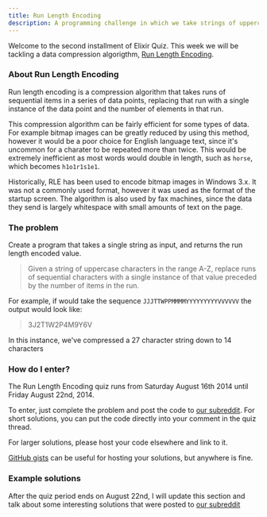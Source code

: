 ```yaml
---
title: Run Length Encoding
description: A programming challenge in which we take strings of uppercase characters, and return a version that has been compressed with the Run Length Encoding algorithm
---
```


Welcome to the second installment of Elixir Quiz. This week we will be tackling a data compression algorigthm, [Run Length Encoding](http://en.wikipedia.org/wiki/Run-length_encoding).

### About Run Length Encoding

Run length encoding is a compression algorithm that takes runs of sequential items in a series of data points, replacing that run with a single instance of the data point and the number of elements in that run.

This compression algorithm can be fairly efficient for some types of data. For example bitmap images can be greatly reduced by using this method, however it would be a poor choice for English language text, since it's uncommon for a charater to be repeated more than twice. This would be extremely inefficient as most words would double in length, such as `horse`, which becomes `h1o1r1s1e1`.

Historically, RLE has been used to encode bitmap images in Windows 3.x. It was not a commonly used format, however it was used as the format of the startup screen. The algorithm is also used by fax machines, since the data they send is largely whitespace with small amounts of text on the page.

### The problem

Create a program that takes a single string as input, and returns the run length encoded value.

> Given a string of uppercase characters in the range A-Z, replace runs of sequential characters with a single instance of that value preceded by the number of items in the run.

For example, if would take the sequence `JJJTTWPPMMMMYYYYYYYYYVVVVVV` the output would look like:

> 3J2T1W2P4M9Y6V

In this instance, we've compressed a 27 character string down to 14 characters

### How do I enter?

The Run Length Encoding quiz runs from Saturday August 16th 2014 until Friday August 22nd, 2014.

To enter, just complete the problem and post the code to [our subreddit](http://reddit.com/r/elixirquiz). For short solutions, you can put the code directly into your comment in the quiz thread.

For larger solutions, please host your code elsewhere and link to it.

[GitHub gists](https://gist.github.com) can be useful for hosting your solutions, but anywhere is fine.

### Example solutions

After the quiz period ends on August 22nd, I will update this section and talk about some interesting solutions that were posted to [our subreddit](http://reddit.com/r/elixirquiz)
